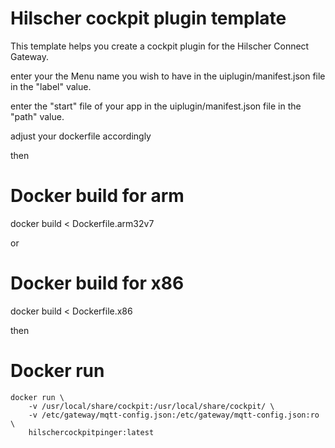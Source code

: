# Hilscher cockpit plugin template

This template helps you create a cockpit plugin for the Hilscher Connect Gateway.


enter your the Menu name you wish to have in the uiplugin/manifest.json file in the "label" value.

enter the "start" file of your app in the uiplugin/manifest.json file in the "path" value.


adjust your dockerfile accordingly


then

# Docker build for arm

docker build < Dockerfile.arm32v7

or

# Docker build for x86

docker build < Dockerfile.x86

then

# Docker run 
```
docker run \
    -v /usr/local/share/cockpit:/usr/local/share/cockpit/ \
    -v /etc/gateway/mqtt-config.json:/etc/gateway/mqtt-config.json:ro \
    hilschercockpitpinger:latest
```
